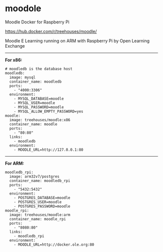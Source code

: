 # moodole
Moodle Docker for Raspberry Pi

https://hub.docker.com/r/treehouses/moodle/

Moodle E Learning running on ARM with Raspberry Pi by Open Learning Exchange

---

**For x86:**
```
# moodledb is the database host
moodledb:
  image: mysql
  container_name: moodledb
  ports:
    - "4000:3306"
  environment:
    - MYSQL_DATABASE=moodle
    - MYSQL_USER=moodle
    - MYSQL_PASSWORD=moodle
    - MYSQL_ALLOW_EMPTY_PASSWORD=yes
moodle:
  image: treehouses/moodle:x86
  container_name: moodle
  ports:
    - "80:80"
  links:
    - moodledb
  environment:
    - MOODLE_URL=http://127.0.0.1:80 
```

---

**For ARM:**
```
moodledb_rpi:
  image: arm32v7/postgres
  container_name: moodledb_rpi
  ports:
    - "5432:5432"
  environment:
    - POSTGRES_DATABASE=moodle
    - POSTGRES_USER=moodle
    - POSTGRES_PASSWORD=moodle
moodle_rpi:
  image: treehouses/moodle:arm
  container_name: moodle_rpi
  ports:
    - "8080:80"
  links:
    - moodledb_rpi
  environment:
    - MOODLE_URL=http://docker.ole.org:80
```

